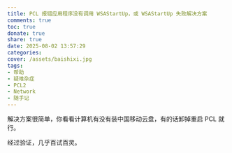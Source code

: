 ```yaml
---
title: PCL 报错应用程序没有调用 WSAStartUp，或 WSAStartUp 失败解决方案
comments: true
toc: true
donate: true
share: true
date: 2025-08-02 13:57:29
categories:
cover: /assets/baishixi.jpg
tags:
- 帮助
- 疑难杂症
- PCL2
- Network
- 随手记
---
```


解决方案很简单，你看看计算机有没有装中国移动云盘，有的话卸掉重启 PCL 就行。

经过验证，几乎百试百灵。